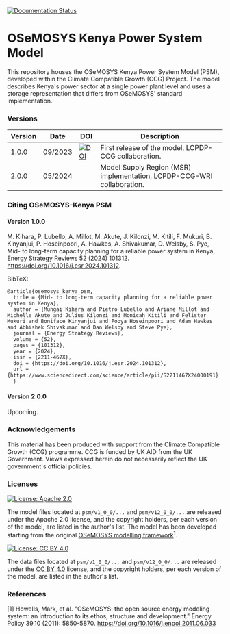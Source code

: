 [![Documentation Status](https://readthedocs.org/projects/osemosys-kenya-psm/badge/?version=latest)](https://osemosys-kenya-psm.readthedocs.io/en/latest/?badge=latest)

# OSeMOSYS Kenya Power System Model

This repository houses the OSeMOSYS Kenya Power System Model (PSM), developed within the Climate Compatible Growth (CCG) Project. The model describes Kenya's power sector at a single power plant level and uses a storage representation that differs from OSeMOSYS' standard implementation.

### Versions

| Version | Date    | DOI                                                                                                         | Description                                                                                   |
|---------|---------|-------------------------------------------------------------------------------------------------------------|-----------------------------------------------------------------------------------------------|
| 1.0.0   | 09/2023 | [![DOI](https://zenodo.org/badge/DOI/10.5281/zenodo.11111018.svg)](https://doi.org/10.5281/zenodo.11111018) | First release of the model, LCPDP-CCG collaboration. |
| 2.0.0   | 05/2024 | | Model Supply Region (MSR) implementation, LCPDP-CCG-WRI collaboration. |

### Citing OSeMOSYS-Kenya PSM 

#### Version 1.0.0
M. Kihara, P. Lubello, A. Millot, M. Akute, J. Kilonzi, M. Kitili, F. Mukuri, B. Kinyanjui, P. Hoseinpoori, A. Hawkes, A. Shivakumar, D. Welsby, S. Pye, Mid- to long-term capacity planning for a reliable power system in Kenya, Energy Strategy Reviews 52 (2024) 101312. https://doi.org/10.1016/j.esr.2024.101312.

BibTeX:

    @article{osemosys_kenya_psm,
      title = {Mid- to long-term capacity planning for a reliable power system in Kenya},
      author = {Mungai Kihara and Pietro Lubello and Ariane Millot and Michelle Akute and Julius Kilonzi and Monicah Kitili and Felister Mukuri and Boniface Kinyanjui and Pooya Hoseinpoori and Adam Hawkes and Abhishek Shivakumar and Dan Welsby and Steve Pye},
      journal = {Energy Strategy Reviews},
      volume = {52},
      pages = {101312},
      year = {2024},
      issn = {2211-467X},
      doi = {https://doi.org/10.1016/j.esr.2024.101312},
      url = {https://www.sciencedirect.com/science/article/pii/S2211467X24000191}
      }

#### Version 2.0.0
Upcoming.

### Acknowledgements
This material has been produced with support from the Climate Compatible Growth (CCG) programme. CCG is funded by UK AID from the UK Government. Views expressed herein do not necessarily reflect the UK government's official policies.

### Licenses
[![License: Apache 2.0](https://img.shields.io/badge/License-Apache%202.0-blue.svg)](https://github.com/ClimateCompatibleGrowth/osemosys_kenya?tab=Apache-2.0-1-ov-file#readme)

The model files located at ```psm/v1_0_0/...``` and ```psm/v12_0_0/...``` are released under the Apache 2.0 license, and the copyright holders, per each version of the model, are listed in the author's list. The model has been developed starting from the original [OSeMOSYS modelling framework](https://github.com/OSeMOSYS/OSeMOSYS_GNU_MathProg?tab=readme-ov-file)<sup>1</sup>.

[![License: CC BY 4.0](https://img.shields.io/badge/License-CC%20BY--4.0-lightgrey.svg)](https://creativecommons.org/licenses/by/4.0/)

The data files located at ```psm/v1_0_0/...``` and ```psm/v12_0_0/...``` are released under the [CC BY 4.0](https://creativecommons.org/licenses/by/4.0) license, and the copyright holders, per each version of the model, are listed in the author's list.

### References
[1] Howells, Mark, et al. "OSeMOSYS: the open source energy modeling system: an introduction to its ethos, structure and development." Energy Policy 39.10 (2011): 5850-5870. https://doi.org/10.1016/j.enpol.2011.06.033
